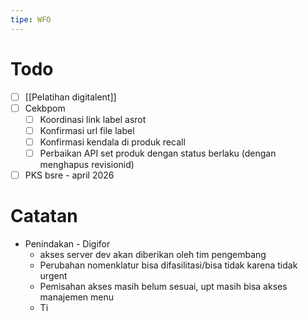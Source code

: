 ```yaml
---
tipe: WFO
---
```

# Todo
- [ ] [[Pelatihan digitalent]] 
- [ ] Cekbpom
	- [ ] Koordinasi link label asrot
	- [ ] Konfirmasi url file label
	- [ ] Konfirmasi kendala di produk recall
	- [ ] Perbaikan API set produk dengan status berlaku (dengan menghapus revisionid)
- [ ] PKS bsre - april 2026
# Catatan
- Penindakan - Digifor
	- akses server dev akan diberikan oleh tim pengembang
	- Perubahan nomenklatur bisa difasilitasi/bisa tidak karena tidak urgent
	- Pemisahan akses masih belum sesuai, upt masih bisa akses manajemen menu 
	- Ti
